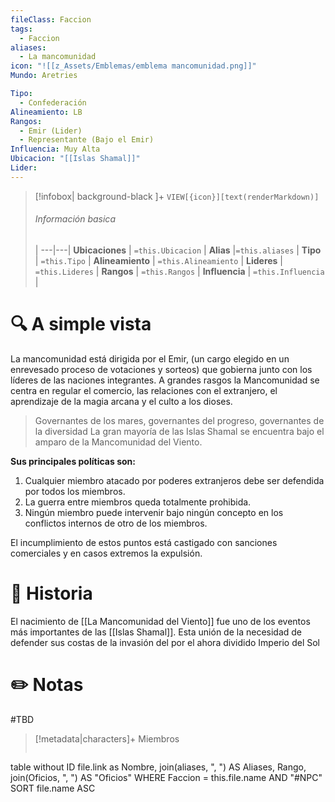 ```yaml
---
fileClass: Faccion
tags:
  - Faccion
aliases:
  - La mancomunidad
icon: "![[z_Assets/Emblemas/emblema mancomunidad.png]]"
Mundo: Aretries

Tipo:
  - Confederación
Alineamiento: LB
Rangos:
  - Emir (Lider)
  - Representante (Bajo el Emir)
Influencia: Muy Alta
Ubicacion: "[[Islas Shamal]]"
Lider: 
---
```



> [!infobox| background-black ]+
`VIEW[{icon}][text(renderMarkdown)]`
> ###### Información basica
>  |
> ---|---|
>  **Ubicaciones** | `=this.Ubicacion` |
> **Alias** |`=this.aliases` |
> **Tipo** | `=this.Tipo` |
> **Alineamiento** | `=this.Alineamiento` |
> **Lideres** | `=this.Lideres` |
> **Rangos** | ``=this.Rangos`` |
> **Influencia** | `=this.Influencia` |




# 🔍 A simple vista

La mancomunidad está dirigida por el Emir, (un cargo elegido en un enrevesado proceso de votaciones y sorteos) que gobierna junto con los líderes de las naciones integrantes. A grandes rasgos la Mancomunidad se centra en regular el comercio, las relaciones con el extranjero, el aprendizaje de la magia arcana y el culto a los dioses.
> Governantes de los mares, governantes del progreso, governantes de la diversidad
La gran mayoría de las Islas Shamal se encuentra bajo el amparo de la Mancomunidad del Viento.


**Sus principales políticas son:**

1. Cualquier miembro atacado por poderes extranjeros debe ser defendida por todos los miembros.
2. La guerra entre miembros queda totalmente prohibida.
3. Ningún miembro puede intervenir bajo ningún concepto en los conflictos internos de otro de los miembros.

El incumplimiento de estos puntos está castigado con sanciones comerciales y en casos extremos la expulsión.

# 📜 Historia

El nacimiento de [[La Mancomunidad del Viento]] fue uno de los eventos más importantes de las [[Islas Shamal]]. Esta unión de la necesidad de defender sus costas de la invasión del por el ahora dividido Imperio del Sol

# ✏️ Notas

#TBD

> [!metadata|characters]+ Miembros
> ```dataview
table without ID file.link as Nombre,  join(aliases, ", ") AS Aliases, Rango, join(Oficios, ", ") AS "Oficios"
WHERE Faccion = this.file.name AND "#NPC"
SORT file.name ASC
